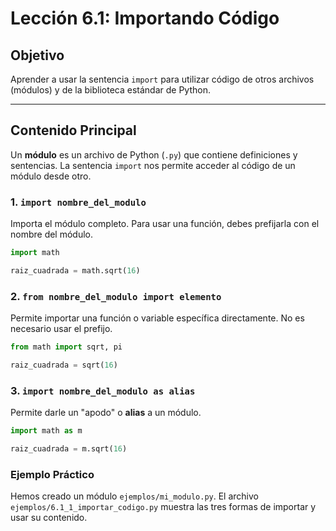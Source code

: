 # Lección 6.1: Importando Código

## Objetivo

Aprender a usar la sentencia `import` para utilizar código de otros archivos (módulos) y de la biblioteca estándar de Python.

---

## Contenido Principal

Un **módulo** es un archivo de Python (`.py`) que contiene definiciones y sentencias. La sentencia `import` nos permite acceder al código de un módulo desde otro.

### 1. `import nombre_del_modulo`

Importa el módulo completo. Para usar una función, debes prefijarla con el nombre del módulo.

```python
import math

raiz_cuadrada = math.sqrt(16)
```

### 2. `from nombre_del_modulo import elemento`

Permite importar una función o variable específica directamente. No es necesario usar el prefijo.

```python
from math import sqrt, pi

raiz_cuadrada = sqrt(16)
```

### 3. `import nombre_del_modulo as alias`

Permite darle un "apodo" o **alias** a un módulo.

```python
import math as m

raiz_cuadrada = m.sqrt(16)
```

### Ejemplo Práctico

Hemos creado un módulo `ejemplos/mi_modulo.py`. El archivo `ejemplos/6.1_1_importar_codigo.py` muestra las tres formas de importar y usar su contenido.